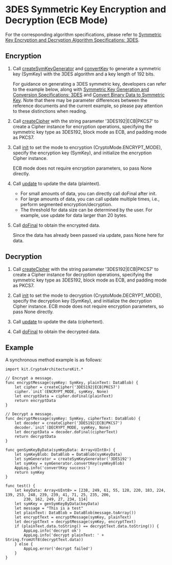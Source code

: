 # 3DES Symmetric Key Encryption and Decryption (ECB Mode)

For the corresponding algorithm specifications, please refer to [Symmetric Key Encryption and Decryption Algorithm Specifications: 3DES](./cj-crypto-sym-encrypt-decrypt-spec.md#3des).

## Encryption

1. Call [createSymKeyGenerator](../../../../API_Reference/source_en/CryptoArchitectureKit/cj-apis-crypto.md#func-createsymkeygeneratorstring) and [convertKey](../../../../API_Reference/source_en/CryptoArchitectureKit/cj-apis-crypto.md#func-convertkeydatablob) to generate a symmetric key (SymKey) with the 3DES algorithm and a key length of 192 bits.

   For guidance on generating a 3DES symmetric key, developers can refer to the example below, along with [Symmetric Key Generation and Conversion Specifications: 3DES](./cj-crypto-sym-key-generation-conversion-spec.md#3des) and [Convert Binary Data to Symmetric Key](./cj-crypto-convert-binary-data-to-sym-key.md). Note that there may be parameter differences between the reference documents and the current example, so please pay attention to these distinctions when reading.

2. Call [createCipher](../../../../API_Reference/source_en/CryptoArchitectureKit/cj-apis-crypto.md#func-createcipherstring) with the string parameter '3DES192|ECB|PKCS7' to create a Cipher instance for encryption operations, specifying the symmetric key type as 3DES192, block mode as ECB, and padding mode as PKCS7.

3. Call [init](../../../../API_Reference/source_en/CryptoArchitectureKit/cj-apis-crypto.md#func-initcryptomode-key-paramsspec) to set the mode to encryption (CryptoMode.ENCRYPT_MODE), specify the encryption key (SymKey), and initialize the encryption Cipher instance.

   ECB mode does not require encryption parameters, so pass None directly.

4. Call [update](../../../../API_Reference/source_en/CryptoArchitectureKit/cj-apis-crypto.md#func-updatedatablob) to update the data (plaintext).

   - For small amounts of data, you can directly call doFinal after init.
   - For large amounts of data, you can call update multiple times, i.e., perform segmented encryption/decryption.
   - The threshold for data size can be determined by the user. For example, use update for data larger than 20 bytes.

5. Call [doFinal](../../../../API_Reference/source_en/CryptoArchitectureKit/cj-apis-crypto.md#func-dofinaldatablob) to obtain the encrypted data.

   Since the data has already been passed via update, pass None here for data.

## Decryption

1. Call [createCipher](../../../../API_Reference/source_en/CryptoArchitectureKit/cj-apis-crypto.md#func-createcipherstring) with the string parameter '3DES192|ECB|PKCS7' to create a Cipher instance for decryption operations, specifying the symmetric key type as 3DES192, block mode as ECB, and padding mode as PKCS7.

2. Call [init](../../../../API_Reference/source_en/CryptoArchitectureKit/cj-apis-crypto.md#func-initcryptomode-key-paramsspec) to set the mode to decryption (CryptoMode.DECRYPT_MODE), specify the decryption key (SymKey), and initialize the decryption Cipher instance. ECB mode does not require encryption parameters, so pass None directly.

3. Call [update](../../../../API_Reference/source_en/CryptoArchitectureKit/cj-apis-crypto.md#func-updatedatablob) to update the data (ciphertext).

4. Call [doFinal](../../../../API_Reference/source_en/CryptoArchitectureKit/cj-apis-crypto.md#func-dofinaldatablob) to obtain the decrypted data.

## Example

A synchronous method example is as follows:

<!-- compile -->

```cangjie
import kit.CryptoArchitectureKit.*

// Encrypt a message.
func encryptMessage(symKey: SymKey, plainText: DataBlob) {
    let cipher = createCipher('3DES192|ECB|PKCS7')
    cipher.`init`(ENCRYPT_MODE, symKey, None)
    let encryptData = cipher.doFinal(plainText)
    return encryptData
}

// Decrypt a message.
func decryptMessage(symKey: SymKey, cipherText: DataBlob) {
    let decoder = createCipher('3DES192|ECB|PKCS7')
    decoder.`init`(DECRYPT_MODE, symKey, None)
    let decryptData = decoder.doFinal(cipherText)
    return decryptData
}

func genSymKeyByData(symKeyData: Array<UInt8>) {
    let symKeyBlob: DataBlob = DataBlob(symKeyData)
    let symGenerator = createSymKeyGenerator('3DES192')
    let symKey = symGenerator.convertKey(symKeyBlob)
    AppLog.info('convertKey success')
    return symKey
}

func test() {
    let keyData: Array<UInt8> = [238, 249, 61, 55, 128, 220, 183, 224, 139, 253, 248, 239, 239, 41, 71, 25, 235, 206,
        230, 162, 249, 27, 234, 114]
    let symKey = genSymKeyByData(keyData)
    let message = "This is a test"
    let plainText: DataBlob = DataBlob(message.toArray())
    let encryptText = encryptMessage(symKey, plainText)
    let decryptText = decryptMessage(symKey, encryptText)
    if (plainText.data.toString() == decryptText.data.toString()) {
        AppLog.info('decrypt ok')
        AppLog.info('decrypt plainText: ' + String.fromUtf8(decryptText.data))
    } else {
        AppLog.error('decrypt failed')
    }
}
```